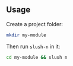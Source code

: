 
## Usage

Create a project folder:

```bash
mkdir my-module
```

Then run `slush-n` in it:

```bash
cd my-module && slush n
```
